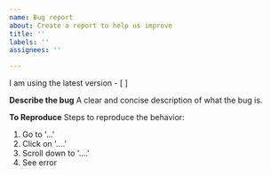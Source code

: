 ```yaml
---
name: Bug report
about: Create a report to help us improve
title: ''
labels: ''
assignees: ''

---
```


I am using the latest version - [ ]

**Describe the bug**
A clear and concise description of what the bug is.

**To Reproduce**
Steps to reproduce the behavior:
1. Go to '...'
2. Click on '....'
3. Scroll down to '....'
4. See error
